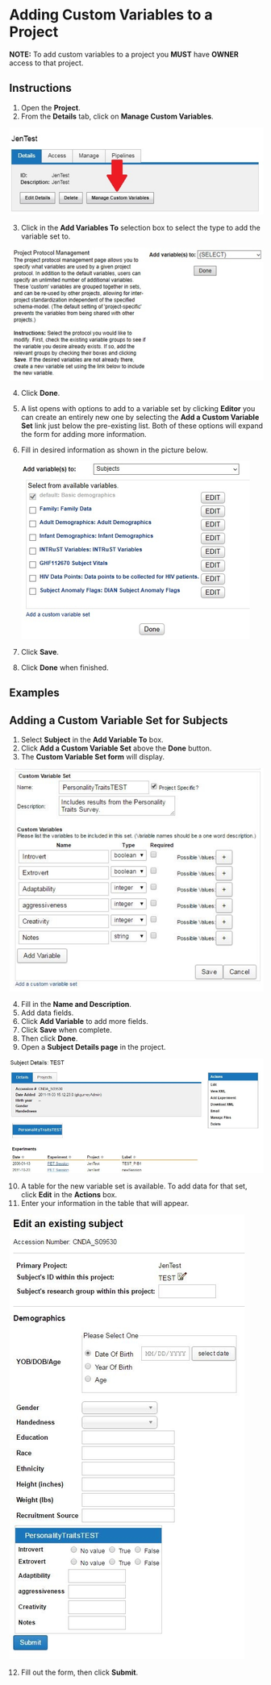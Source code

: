 # Adding Custom Variables to a Project

**NOTE:** To add custom variables to a project you **MUST** have **OWNER** access to that project.

## Instructions
1. Open the **Project**.
2. From the **Details** tab, click on **Manage Custom Variables**.

![manage custom variables button](images/AddCustVariable1.jpg)

3. Click in the **Add Variables To** selection box to select the type to add the variable set to. 

![custom variable drop down](images/AddCustVariable2.jpg)

4. Click **Done**.
5. A list opens with options to add to a variable set by clicking **Editor** you can create an entirely new one by selecting the **Add a Custom Variable Set** link just below the pre-existing list. Both of these options will expand the form for adding more information.
6. Fill in desired information as shown in the picture below.

   ![custome variable set](images/AddCustVariable3.jpg)

7. Click **Save**.
8. Click **Done** when finished.

## Examples
## Adding a Custom Variable Set for Subjects
1. Select **Subject** in the **Add Variable To** box.
2. Click **Add a Custom Variable Set** above the **Done** button.
3. The **Custom Variable Set form** will display.

![custom variable set for subjects](images/AddCustVariable4.jpg)

4. Fill in the **Name and Description**.
5. Add data fields.
6. Click **Add Variable** to add more fields.
7. Click **Save** when complete.
8. Then click **Done**.
9. Open a **Subject Details page** in the project.

![subject page](images/AddCustVariable5.jpg)

10. A table for the new variable set is available. To add data for that set, click **Edit** in the **Actions** box.
11. Enter your information in the table that will appear.

![edit subject page](images/AddCustVariable6.jpg)

12. Fill out the form, then click **Submit**.

